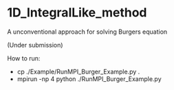 # 1D_IntegralLike_method
A unconventional approach for solving Burgers equation

(Under submission)

How to run:
- cp ./Example/RunMPI_Burger_Example.py .
- mpirun -np 4 python ./RunMPI_Burger_Example.py
